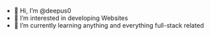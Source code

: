 - 👋 Hi, I’m @deepus0
- 👀 I’m interested in developing Websites
- 🌱 I’m currently learning anything and everything full-stack related

